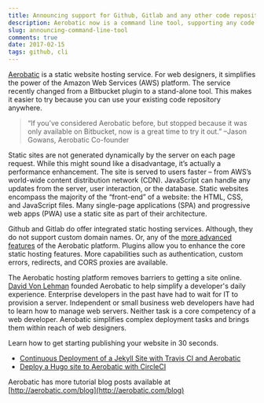 ```yaml
---
title: Announcing support for Github, Gitlab and any other code repository host
description: Aerobatic now is a command line tool, supporting any code Repository, including Github
slug: announcing-command-line-tool
comments: true
date: 2017-02-15
tags: github, cli
---
```


[Aerobatic](https://www.aerobatic.com) is a static website hosting service.  For web designers, it simplifies the power of the Amazon Web Services (AWS) platform.  The service recently changed from a Bitbucket plugin to a stand-alone tool. This makes it easier to try because you can use your existing code repository anywhere.

> “If you’ve considered Aerobatic before, but stopped because it was only available on Bitbucket, now is a great time to try it out.” –Jason Gowans, Aerobatic Co-founder

Static sites are not generated dynamically by the server on each page request. While this might sound like a disadvantage, it’s actually a performance enhancement. The site is served to users faster – from AWS’s world-wide content distribution network (CDN). JavaScript can handle any updates from the server, user interaction, or the database. Static websites encompass the majority of the “front-end” of a website: the HTML, CSS, and JavaScript files.   Many single-page applications (SPA) and progressive web apps (PWA) use a static site as part of their architecture.

Github and Gitlab do offer integrated static hosting services. Although, they do not support custom domain names. Or, any of the [more advanced features](https://www.aerobatic.com/#features) of the Aerobatic platform. Plugins allow you to enhance the core static hosting features. More capabilities such as authentication, custom errors, redirects, and CORS proxies are available.

The Aerobatic hosting platform removes barriers to getting a site online. [David Von Lehman](https://www.aerobatic.com/about/) founded Aerobatic to help simplify a developer's daily experience. Enterprise developers in the past have had to wait for IT to provision a server. Independent or small business web developers have had to learn how to manage web servers. Neither task is a core competency of a web developer. Aerobatic simplifies complex deployment tasks and brings them within reach of web designers.

Learn how to get starting publishing your website in 30 seconds.

- [Continuous Deployment of a Jekyll Site with Travis CI and Aerobatic](http://localhost:1313/blog/jekyll-travis-github-aerobatic/)
- [Deploy a Hugo site to Aerobatic with CircleCI](http://localhost:1313/blog/hugo-github-circleci/)

Aerobatic has more tutorial blog posts available at [http://aerobatic.com/blog](http://aerobatic.com/blog)
